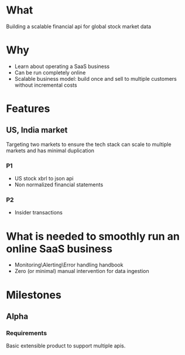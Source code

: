 # What
Building a scalable financial api for global stock market data

# Why
- Learn about operating a SaaS business
- Can be run completely online
- Scalable business model: build once and sell to multiple customers without incremental costs

# Features
## US, India market
Targeting two markets to ensure the tech stack can scale to multiple markets and has minimal duplication
### P1
- US stock xbrl to json api
- Non normalized financial statements

### P2
- Insider transactions

# What is needed to smoothly run an online SaaS business
- Monitoring\Alerting\Error handling handbook
- Zero (or minimal) manual intervention for data ingestion 

# Milestones
## Alpha
### Requirements
Basic extensible product to support multiple apis.

